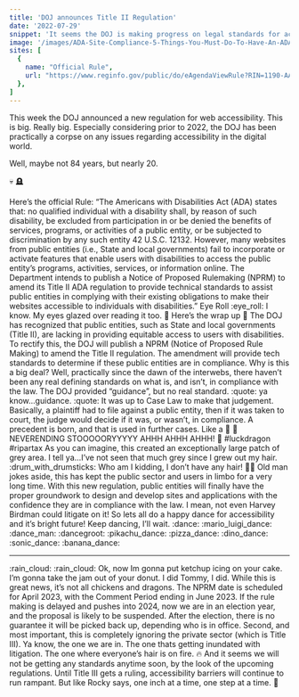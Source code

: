 ```yaml
---
title: 'DOJ announces Title II Regulation'
date: '2022-07-29'
snippet: 'It seems the DOJ is making progress on legal standards for accessibility. While the standards for the private sector are not at our doorstep, they are certainly down the street at the bodega, getting an everything bagel with lox and cream cheese. We need to continue to strive for AA compliance and not take the easy paths. The shortcuts we make today build the long road back to the right way.'
image: '/images/ADA-Site-Compliance-5-Things-You-Must-Do-To-Have-An-ADA-Compliant-Website.jpg'
sites: [
  { 
    name: "Official Rule", 
    url: "https://www.reginfo.gov/public/do/eAgendaViewRule?RIN=1190-AA79&pubId=202204&utm_medium=email&utm_source=govdelivery" 
  },
]
---
```


This week the DOJ announced a new regulation for web accessibility. This is big. Really big.
Especially considering prior to 2022, the DOJ has been practically a corpse on any issues regarding accessibility in the digital world.

Well, maybe not 84 years, but nearly 20.

:skull: :headstone:

Here’s the official Rule:
“The Americans with Disabilities Act (ADA) states that: no qualified individual with a disability shall, by reason of such disability, be excluded from participation in or be denied the benefits of services, programs, or activities of a public entity, or be subjected to discrimination by any such entity 42 U.S.C. 12132. However, many websites from public entities (i.e., State and local governments) fail to incorporate or activate features that enable users with disabilities to access the public entity’s programs, activities, services, or information online. The Department intends to publish a Notice of Proposed Rulemaking (NPRM) to amend its Title II ADA regulation to provide technical standards to assist public entities in complying with their existing obligations to make their websites accessible to individuals with disabilities.”
Eye Roll :eye_roll:
I know. My eyes glazed over reading it too.
:gift:  Here’s the wrap up  :gift:
The DOJ has recognized that public entities, such as State and local governments (Title II), are lacking in providing equitable access to users with disabilities. To rectify this, the DOJ will publish a NPRM (Notice of Proposed Rule Making) to amend the Title II regulation.
The amendment will provide tech standards to determine if these public entities are in compliance.
Why is this a big deal?
Well, practically since the dawn of the interwebs, there haven’t been any real defining standards on what is, and isn’t, in compliance with the law. The DOJ provided “guidance”, but no real standard.
:quote:  ya know…guidance.  :quote:
It was up to Case Law to make that judgement. Basically, a plaintiff had to file against a public entity, then if it was taken to court, the judge would decide if it was, or wasn’t, in compliance. A precedent is born, and that is used in further cases. Like a :musical_score:  :musical_note:  NEVERENDING STOOOOORYYYYY AHHH AHHH AHHH! :musical_note: #luckdragon #ripartax
As you can imagine, this created an exceptionally large patch of grey area. I tell ya…I’ve not seen that much grey since I grew out my hair. :drum_with_drumsticks:
Who am I kidding, I don’t have any hair! :bald_man:
Old man jokes aside, this has kept the public sector and users in limbo for a very long time. With this new regulation, public entities will finally have the proper groundwork to design and develop sites and applications with the confidence they are in compliance with the law. I mean, not even Harvey Birdman could litigate on it!
So lets all do a happy dance for accessibility and it’s bright future! Keep dancing, I’ll wait.
:dance: :mario_luigi_dance: :dance_man: :dancegroot: :pikachu_dance: :pizza_dance: :dino_dance: :sonic_dance: :banana_dance:
_________________________________
:rain_cloud: :rain_cloud:
Ok, now Im gonna put ketchup icing on your cake. I’m gonna take the jam out of your donut.
I did Tommy, I did.
While this is great news, it’s not all chickens and dragons.
The NPRM date is scheduled for April 2023, with the Comment Period ending in June 2023. If the rule making is delayed and pushes into 2024, now we are in an election year, and the proposal is likely to be suspended. After the election, there is no guarantee it will be picked back up, depending who is in office.
Second, and most important, this is completely ignoring the private sector (which is Title III). Ya know, the one we are in. The one thats getting inundated with litigation. The one where everyone’s hair is on fire. :fire:  And it seems we will not be getting any standards anytime soon, by the look of the upcoming regulations. Until Title III gets a ruling, accessibility barriers will continue to run rampant.
But like Rocky says, one inch at a time, one step at a time. :boxing_glove:
